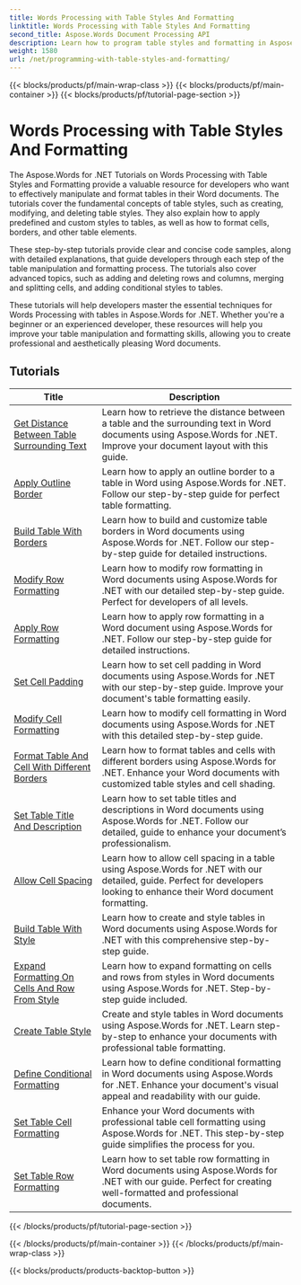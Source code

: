 ```yaml
---
title: Words Processing with Table Styles And Formatting
linktitle: Words Processing with Table Styles And Formatting
second_title: Aspose.Words Document Processing API
description: Learn how to program table styles and formatting in Aspose.Words for .NET. Learn how to apply predefined styles, customize cell formatting, borders, and more with step-by-step tutorials and sample code in C#.
weight: 1580
url: /net/programming-with-table-styles-and-formatting/
---
```


{{< blocks/products/pf/main-wrap-class >}}
{{< blocks/products/pf/main-container >}}
{{< blocks/products/pf/tutorial-page-section >}}

# Words Processing with Table Styles And Formatting

The Aspose.Words for .NET Tutorials on Words Processing with Table Styles and Formatting provide a valuable resource for developers who want to effectively manipulate and format tables in their Word documents. The tutorials cover the fundamental concepts of table styles, such as creating, modifying, and deleting table styles. They also explain how to apply predefined and custom styles to tables, as well as how to format cells, borders, and other table elements.

These step-by-step tutorials provide clear and concise code samples, along with detailed explanations, that guide developers through each step of the table manipulation and formatting process. The tutorials also cover advanced topics, such as adding and deleting rows and columns, merging and splitting cells, and adding conditional styles to tables.

These tutorials will help developers master the essential techniques for Words Processing with tables in Aspose.Words for .NET. Whether you're a beginner or an experienced developer, these resources will help you improve your table manipulation and formatting skills, allowing you to create professional and aesthetically pleasing Word documents.

 ## Tutorials
| Title | Description |
| --- | --- |
| [Get Distance Between Table Surrounding Text](./get-distance-between-table-surrounding-text/) | Learn how to retrieve the distance between a table and the surrounding text in Word documents using Aspose.Words for .NET. Improve your document layout with this guide. |
| [Apply Outline Border](./apply-outline-border/) | Learn how to apply an outline border to a table in Word using Aspose.Words for .NET. Follow our step-by-step guide for perfect table formatting. |
| [Build Table With Borders](./build-table-with-borders/) | Learn how to build and customize table borders in Word documents using Aspose.Words for .NET. Follow our step-by-step guide for detailed instructions. |
| [Modify Row Formatting](./modify-row-formatting/) | Learn how to modify row formatting in Word documents using Aspose.Words for .NET with our detailed step-by-step guide. Perfect for developers of all levels. |
| [Apply Row Formatting](./apply-row-formatting/) | Learn how to apply row formatting in a Word document using Aspose.Words for .NET. Follow our step-by-step guide for detailed instructions. |
| [Set Cell Padding](./set-cell-padding/) | Learn how to set cell padding in Word documents using Aspose.Words for .NET with our step-by-step guide. Improve your document's table formatting easily. |
| [Modify Cell Formatting](./modify-cell-formatting/) | Learn how to modify cell formatting in Word documents using Aspose.Words for .NET with this detailed step-by-step guide. |
| [Format Table And Cell With Different Borders](./format-table-and-cell-with-different-borders/) | Learn how to format tables and cells with different borders using Aspose.Words for .NET. Enhance your Word documents with customized table styles and cell shading. |
| [Set Table Title And Description](./set-table-title-and-description/) | Learn how to set table titles and descriptions in Word documents using Aspose.Words for .NET. Follow our detailed, guide to enhance your document’s professionalism. |
| [Allow Cell Spacing](./allow-cell-spacing/) | Learn how to allow cell spacing in a table using Aspose.Words for .NET with our detailed, guide. Perfect for developers looking to enhance their Word document formatting. |
| [Build Table With Style](./build-table-with-style/) | Learn how to create and style tables in Word documents using Aspose.Words for .NET with this comprehensive step-by-step guide. |
| [Expand Formatting On Cells And Row From Style](./expand-formatting-on-cells-and-row-from-style/) | Learn how to expand formatting on cells and rows from styles in Word documents using Aspose.Words for .NET. Step-by-step guide included. |
| [Create Table Style](./create-table-style/) | Create and style tables in Word documents using Aspose.Words for .NET. Learn step-by-step to enhance your documents with professional table formatting. |
| [Define Conditional Formatting](./define-conditional-formatting/) | Learn how to define conditional formatting in Word documents using Aspose.Words for .NET. Enhance your document's visual appeal and readability with our guide. |
| [Set Table Cell Formatting](./set-table-cell-formatting/) | Enhance your Word documents with professional table cell formatting using Aspose.Words for .NET. This step-by-step guide simplifies the process for you. |
| [Set Table Row Formatting](./set-table-row-formatting/) | Learn how to set table row formatting in Word documents using Aspose.Words for .NET with our guide. Perfect for creating well-formatted and professional documents. |

{{< /blocks/products/pf/tutorial-page-section >}}

{{< /blocks/products/pf/main-container >}}
{{< /blocks/products/pf/main-wrap-class >}}

{{< blocks/products/products-backtop-button >}}

